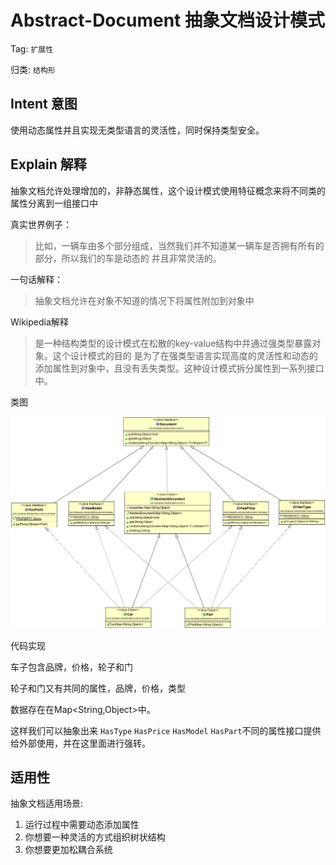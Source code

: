 # Abstract-Document 抽象文档设计模式

Tag: `扩展性`

归类: `结构形`

## Intent 意图

使用动态属性并且实现无类型语言的灵活性，同时保持类型安全。

## Explain 解释

抽象文档允许处理增加的，非静态属性，这个设计模式使用特征概念来将不同类的属性分离到一组接口中

真实世界例子：

> 比如，一辆车由多个部分组成，当然我们并不知道某一辆车是否拥有所有的部分，所以我们的车是动态的
> 并且非常灵活的。

一句话解释：

> 抽象文档允许在对象不知道的情况下将属性附加到对象中

Wikipedia解释

> 是一种结构类型的设计模式在松散的key-value结构中并通过强类型暴露对象。这个设计模式的目的
> 是为了在强类型语言实现高度的灵活性和动态的添加属性到对象中，且没有丢失类型。这种设计模式拆分属性到一系列接口中。

类图

![abstract-document.png](../docImages/abstract-document.png)

代码实现

车子包含品牌，价格，轮子和门

轮子和门又有共同的属性，品牌，价格，类型

数据存在在Map<String,Object>中。

这样我们可以抽象出来 `HasType` `HasPrice` `HasModel` `HasPart`不同的属性接口提供给外部使用，并在这里面进行强转。

## 适用性

抽象文档适用场景:

1. 运行过程中需要动态添加属性
2. 你想要一种灵活的方式组织树状结构
3. 你想要更加松耦合系统


